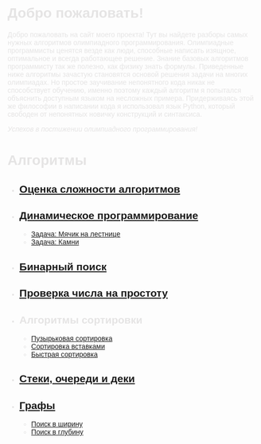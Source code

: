 <span style="color: #E5E4E4; font-family: Helvetica;">

# Добро пожаловать!

Добро пожаловать на сайт моего проекта! Тут вы найдете разборы самых нужных алгоритмов олимпиадного программирования. Олимпиадные программисты ценятся везде как люди, способные написать изящное, оптимальное и всегда работающее решение. Знание базовых алгоритмов программисту так же полезно, как физику знать формулы. Приведенные ниже алгоритмы зачастую становятся основой решения задачи на многих олимпиадах. Но простое заучивание непонятного кода никак не способствует обучению, именно поэтому каждый алгоритм я попытался объяснить доступным языком на несложных примера. Придерживаясь этой же философии в написании кода я использовал язык Python, который свободен от непонятных новичку конструкций и синтаксиса.

*Успехов в постижении олимпиадного программирования!*

# **Алгоритмы**

* ## [Оценка сложности алгоритмов](asimptotic.md)
* ## [Динамическое программирование](dynamic.md)
    + [Задача: Мячик на лестнице](stairs_ball.md)
    + [Задача: Камни](stones.md)
* ## [Бинарный поиск](binary.md)
* ## [Проверка числа на простоту](ifprime.md)
* ## Алгоритмы сортировки
    + [Пузырьковая сортировка](bubblesort.md)
    + [Сортировка вставками](insertionsort.md)
    + [Быстрая сортировка](quicksort.md)
* ## [Стеки, очереди и деки](stack_queues_deques.md)
* ## [Графы](graphs.md)
    + [Поиск в ширину](bfs.md)
    + [Поиск в глубину](dfs.md)


